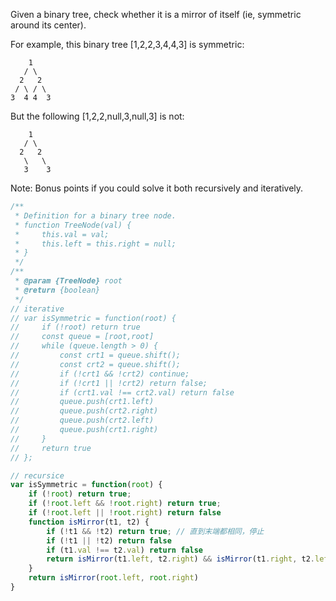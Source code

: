 Given a binary tree, check whether it is a mirror of itself (ie, symmetric around its center).

For example, this binary tree [1,2,2,3,4,4,3] is symmetric:
```
    1
   / \
  2   2
 / \ / \
3  4 4  3
```
But the following [1,2,2,null,3,null,3] is not:
```
    1
   / \
  2   2
   \   \
   3    3
```
Note:
Bonus points if you could solve it both recursively and iteratively.

```js
/**
 * Definition for a binary tree node.
 * function TreeNode(val) {
 *     this.val = val;
 *     this.left = this.right = null;
 * }
 */
/**
 * @param {TreeNode} root
 * @return {boolean}
 */
// iterative
// var isSymmetric = function(root) {
//     if (!root) return true
//     const queue = [root,root]
//     while (queue.length > 0) {
//         const crt1 = queue.shift();
//         const crt2 = queue.shift();
//         if (!crt1 && !crt2) continue;
//         if (!crt1 || !crt2) return false;
//         if (crt1.val !== crt2.val) return false
//         queue.push(crt1.left)
//         queue.push(crt2.right)
//         queue.push(crt2.left)
//         queue.push(crt1.right)
//     }
//     return true
// };

// recursice
var isSymmetric = function(root) {
    if (!root) return true;
    if (!root.left && !root.right) return true;
    if (!root.left || !root.right) return false
    function isMirror(t1, t2) {
        if (!t1 && !t2) return true; // 直到末端都相同，停止
        if (!t1 || !t2) return false
        if (t1.val !== t2.val) return false
        return isMirror(t1.left, t2.right) && isMirror(t1.right, t2.left)
    }
    return isMirror(root.left, root.right)
}
```